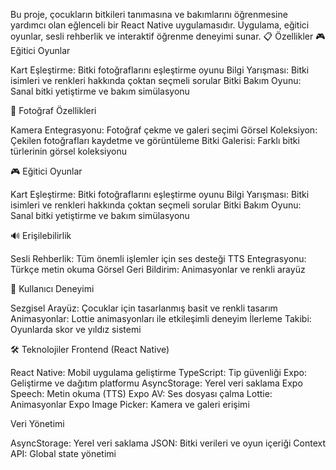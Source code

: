 Bu proje, çocukların bitkileri tanımasına ve bakımlarını öğrenmesine yardımcı olan eğlenceli bir React Native uygulamasıdır. Uygulama, eğitici oyunlar, sesli rehberlik ve interaktif öğrenme deneyimi sunar.
📋 Özellikler
🎮 Eğitici Oyunlar

Kart Eşleştirme: Bitki fotoğraflarını eşleştirme oyunu
Bilgi Yarışması: Bitki isimleri ve renkleri hakkında çoktan seçmeli sorular
Bitki Bakım Oyunu: Sanal bitki yetiştirme ve bakım simülasyonu

📸 Fotoğraf Özellikleri

Kamera Entegrasyonu: Fotoğraf çekme ve galeri seçimi
Görsel Koleksiyon: Çekilen fotoğrafları kaydetme ve görüntüleme
Bitki Galerisi: Farklı bitki türlerinin görsel koleksiyonu

🎮 Eğitici Oyunlar

Kart Eşleştirme: Bitki fotoğraflarını eşleştirme oyunu
Bilgi Yarışması: Bitki isimleri ve renkleri hakkında çoktan seçmeli sorular
Bitki Bakım Oyunu: Sanal bitki yetiştirme ve bakım simülasyonu

🔊 Erişilebilirlik

Sesli Rehberlik: Tüm önemli işlemler için ses desteği
TTS Entegrasyonu: Türkçe metin okuma
Görsel Geri Bildirim: Animasyonlar ve renkli arayüz

📱 Kullanıcı Deneyimi

Sezgisel Arayüz: Çocuklar için tasarlanmış basit ve renkli tasarım
Animasyonlar: Lottie animasyonları ile etkileşimli deneyim
İlerleme Takibi: Oyunlarda skor ve yıldız sistemi

🛠️ Teknolojiler
Frontend (React Native)

React Native: Mobil uygulama geliştirme
TypeScript: Tip güvenliği
Expo: Geliştirme ve dağıtım platformu
AsyncStorage: Yerel veri saklama
Expo Speech: Metin okuma (TTS)
Expo AV: Ses dosyası çalma
Lottie: Animasyonlar
Expo Image Picker: Kamera ve galeri erişimi

Veri Yönetimi

AsyncStorage: Yerel veri saklama
JSON: Bitki verileri ve oyun içeriği
Context API: Global state yönetimi
